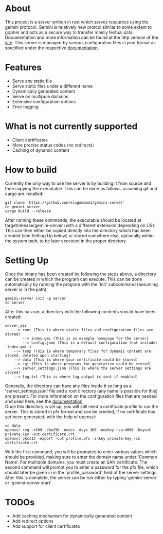 # About
This project is a server written in rust which serves resources using the gemini protocol. Gemini
is relatively new protcol similar to some extent to gopher and acts as a secure way to transfer mainly 
textual data. Documentation and more information can be found at the http version of the [site](https://gemini.circumlunar.space/). This server is managed by various configuration files in json format as 
specified under the respective [documentation](https://github.com/slogemann1/gemini-server/blob/master/config-doc.md).

# Features
- Serve any static file
- Serve static files under a different name
- Dynamically generated content
- Serve on multipule domains
- Extensive configuration options
- Error logging

# What is not currently supported
- Client certificates
- More precise status codes (no redirects)
- Caching of dynamic content

# How to build
Currently the only way to use the server is by building it from source and then copying the executable.
This can be done as follows, assuming git and cargo are installed:
```shell
git clone 'https://github.com/slogemann1/gemini-server'
cd gemini-server
cargo build --release
```
After running these commands, the executable should be located at target/release/gemini-server (with a 
different extension depending on OS). This can then either be copied directly into the directory which
has been created (see Setting Up below) or stored somwhere else, optionally within the system path, to be
later executed in the proper directory.

# Setting Up
Once the binary has been created by following the steps above, a directory can be created in which the
program can execute. This can be done automatically by running the program with the 'init' subcommand 
(assuming server is in the path):
```shell
gemini-server init -p server
cd server
```

After this has run, a directory with the following contents should have been created:
```
server_dir
    --> root (This is where static files and configuration files are stored)
        --> index.gmi (This is an example homepage for the server)
        --> config.json (This is a default configuration that includes 'index.gmi')
    --> temp (This is where temporary files for dynamic content are stored, deleted upon starting)
    --> data (This is where your certificate could be stored)
    --> cgi (This is where programs for generation could be stored)
    --> server_settings.json (This is where the server settings are stored)
    --> log.txt (This is where log output is sent if enabled)
```
Generally, the directory can have any files inside it so long as a 'server_settings.json' file and
a root directory (any name is possible for this) are present. For more information on the configuration 
files that are needed and used here, see the [documentation](https://github.com/slogemann1/gemini-server/blob/master/config-doc.md).
\
Once this directory is set up, you will still need a certificate profile to run the server. This is
stored in pfx format and can be created, if no certificate has yet been generated, with the help of openssl:
```shell
cd data
openssl req -x509 -sha256 -nodes -days 365 -newkey rsa:4096 -keyout private.key -out certificate.crt
openssl pkcs12 -export -out profile.pfx -inkey private.key -in certificate.crt
```
With the first command, you will be prompted to enter various values which should be provided, making sure
to enter the domain name under 'Common Name'. For multipule domains, you must create an SAN certificate. The
second command will prompt you to enter a password for the pfx file, which should later be given in in the
'profile_password' field of the server settings.
\
After this is complete, the server can be run either by typing 'gemini-server' or 'gemini-server start'

# TODOs
- Add caching mechanism for dynamically generated content
- Add redirect options
- Add support for client certificates